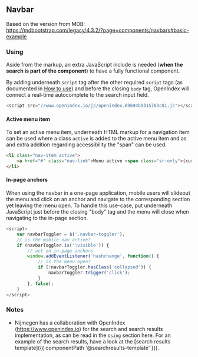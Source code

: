 ## Navbar

Based on the version from MDB:<br>
https://mdbootstrap.com/legacy/4.3.2/?page=components/navbars#basic-example

### Using

Aside from the markup, an extra JavaScript include is needed (**when the search is part of the component**) to have a fully functional component.

By adding underneath `script` tag after the other required `script` tags (as documented in [How to use](/docs/how-to-use)) and before the closing `body` tag, OpenIndex will connect a real-time autocomplete to the search input field.

```javascript
<script src="//www.openindex.io/js/openindex.69694b9315763c81.js"></script>
```

#### Active menu item
To set an active menu item, underneath HTML markup for a navigation item can be used where a class `active` is added to the active menu item and as and extra addition regarding accessibility the "span" can be used.

```html
<li class="nav-item active">
    <a href="#" class="nav-link">Menu active <span class="sr-only">(current)</span></a>
</li>
```

#### In-page anchors
When using the navbar in a one-page application, mobile users will slideout the menu and click on an anchor and navigate to the corresponding section yet leaving the menu open.
To handle this use-case, put underneath JavaScript just before the closing "body" tag and the menu will close when navigating to the in-page section.

```javascript
<script>
    var navbarToggler = $('.navbar-toggler');
    // is the mobile nav active?
    if (navbarToggler.is(':visible')) {
        // act on in-page anchors
        window.addEventListener('hashchange', function() {
            // is the menu open?
            if (!navbarToggler.hasClass('collapsed')) {
                navbarToggler.trigger('click');
            }
        }, false);
    }
</script>
```

### Notes

* Nijmegen has a collaboration with OpenIndex (https://www.openindex.io) for the search and search results implementation, as can be read in the `Using` section here. For an example of the search results, have a look at the [search results template]({{ componentPath '@searchresults-template' }}).